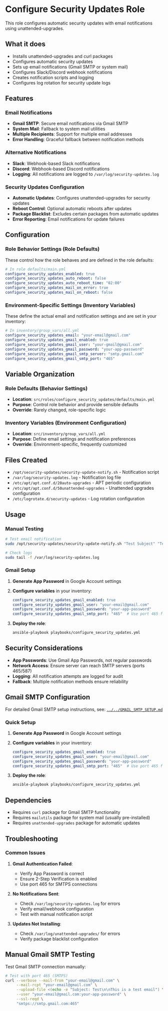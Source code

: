 # Configure Security Updates Role

This role configures automatic security updates with email notifications using unattended-upgrades.

## What it does

- Installs unattended-upgrades and curl packages
- Configures automatic security updates
- Sets up email notifications (Gmail SMTP or system mail)
- Configures Slack/Discord webhook notifications
- Creates notification scripts and logging
- Configures log rotation for security update logs

## Features

### Email Notifications

- **Gmail SMTP**: Secure email notifications via Gmail SMTP
- **System Mail**: Fallback to system mail utilities
- **Multiple Recipients**: Support for multiple email addresses
- **Error Handling**: Graceful fallback between notification methods

### Alternative Notifications

- **Slack**: Webhook-based Slack notifications
- **Discord**: Webhook-based Discord notifications
- **Logging**: All notifications are logged to `/var/log/security-updates.log`

### Security Updates Configuration

- **Automatic Updates**: Configures unattended-upgrades for security updates
- **Reboot Control**: Optional automatic reboots after updates
- **Package Blacklist**: Excludes certain packages from automatic updates
- **Error Reporting**: Email notifications for update failures

## Configuration

### Role Behavior Settings (Role Defaults)

These control how the role behaves and are defined in the role defaults:

```yaml
# In role defaults/main.yml
configure_security_updates_enabled: true
configure_security_updates_auto_reboot: false
configure_security_updates_auto_reboot_time: "02:00"
configure_security_updates_mail_on_error: true
configure_security_updates_mail_on_reboot: false
```

### Environment-Specific Settings (Inventory Variables)

These define the actual email and notification settings and are set in your inventory:

```yaml
# In inventory/group_vars/all.yml
configure_security_updates_email: "your-email@gmail.com"
configure_security_updates_gmail_enabled: true
configure_security_updates_gmail_user: "your-gmail@gmail.com"
configure_security_updates_gmail_password: "your-app-password"
configure_security_updates_gmail_smtp_server: "smtp.gmail.com"
configure_security_updates_gmail_smtp_port: "465"
```

## Variable Organization

### Role Defaults (Behavior Settings)
- **Location**: `src/roles/configure_security_updates/defaults/main.yml`
- **Purpose**: Control role behavior and provide sensible defaults
- **Override**: Rarely changed, role-specific logic

### Inventory Variables (Environment Configuration)
- **Location**: `src/inventory/group_vars/all.yml`
- **Purpose**: Define email settings and notification preferences
- **Override**: Environment-specific, frequently customized

## Files Created

- `/opt/security-updates/security-update-notify.sh` - Notification script
- `/var/log/security-updates.log` - Notification log file
- `/etc/apt/apt.conf.d/20auto-upgrades` - APT periodic configuration
- `/etc/apt/apt.conf.d/50unattended-upgrades` - Unattended upgrades configuration
- `/etc/logrotate.d/security-updates` - Log rotation configuration

## Usage

### Manual Testing

```bash
# Test email notification
sudo /opt/security-updates/security-update-notify.sh "Test Subject" "Test message"

# Check logs
sudo tail -f /var/log/security-updates.log
```

### Gmail Setup

1. **Generate App Password** in Google Account settings
2. **Configure variables** in your inventory:

   ```yaml
   configure_security_updates_gmail_enabled: true
   configure_security_updates_gmail_user: "your-email@gmail.com"
   configure_security_updates_gmail_password: "your-app-password"
   configure_security_updates_gmail_smtp_port: "465"  # Use port 465 for SMTPS
   ```

3. **Deploy the role**:

   ```bash
   ansible-playbook playbooks/configure_security_updates.yml
   ```

## Security Considerations

- **App Passwords**: Use Gmail App Passwords, not regular passwords
- **Network Access**: Ensure server can reach SMTP servers (ports 465/587)
- **Logging**: All notification attempts are logged for audit
- **Fallback**: Multiple notification methods ensure reliability

## Gmail SMTP Configuration

For detailed Gmail SMTP setup instructions, see: [`../../GMAIL_SMTP_SETUP.md`](../../GMAIL_SMTP_SETUP.md)

### Quick Setup

1. **Generate App Password** in Google Account settings
2. **Configure variables** in your inventory:

   ```yaml
   configure_security_updates_gmail_enabled: true
   configure_security_updates_gmail_user: "your-email@gmail.com"
   configure_security_updates_gmail_password: "your-app-password"
   configure_security_updates_gmail_smtp_port: "465"  # Use port 465 for SMTPS
   ```

3. **Deploy the role**:

   ```bash
   ansible-playbook playbooks/configure_security_updates.yml
   ```

## Dependencies

- Requires `curl` package for Gmail SMTP functionality
- Requires `mailutils` package for system mail (usually pre-installed)
- Requires `unattended-upgrades` package for automatic updates

## Troubleshooting

### Common Issues

1. **Gmail Authentication Failed**:
   - Verify App Password is correct
   - Ensure 2-Step Verification is enabled
   - Use port 465 for SMTPS connections

2. **No Notifications Sent**:
   - Check `/var/log/security-updates.log` for errors
   - Verify email/webhook configuration
   - Test with manual notification script

3. **Updates Not Installing**:
   - Check `/var/log/unattended-upgrades/` for errors
   - Verify package blacklist configuration

## Manual Gmail SMTP Testing

Test Gmail SMTP connection manually:

```bash
# Test with port 465 (SMTPS)
curl --verbose --mail-from "your-email@gmail.com" \
     --mail-rcpt "your-email@gmail.com" \
     --upload-file <(echo -e "Subject: Test\n\nThis is a test email") \
     --user "your-email@gmail.com:your-app-password" \
     --ssl-reqd \
     "smtps://smtp.gmail.com:465"
```
